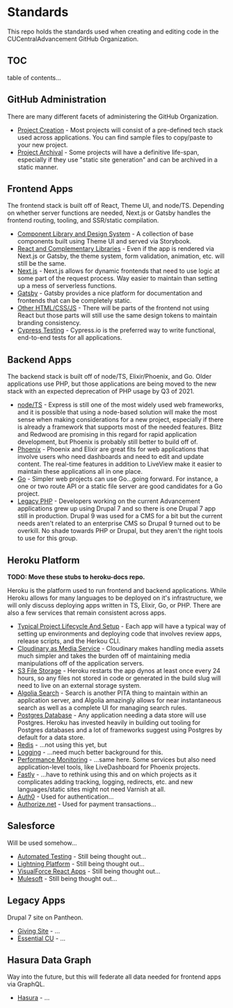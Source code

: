 # Standards

This repo holds the standards used when creating and editing code in the CUCentralAdvancement GitHub 
Organization.

## TOC

table of contents...

## GitHub Administration

There are many different facets of administering the GitHub Organization.

- [Project Creation](gh/project-creation.md) - Most projects will consist of a pre-defined tech stack 
used across applications. You can find sample files to copy/paste to your new project.
- [Project Archival](gh/project-archival.md) - Some projects will have a definitive life-span, especially
if they use "static site generation" and can be archived in a static manner.

## Frontend Apps

The frontend stack is built off of React, Theme UI, and node/TS. Depending on whether server 
functions are needed, Next.js or Gatsby handles the frontend routing, tooling, and SSR/static compilation.

- [Component Library and Design System](frontend/design-system.md) - A collection of base components built
  using Theme UI and served via Storybook.
- [React and Complementary Libraries](frontend/react.md) - Even if the app is rendered via Next.js or Gatsby, 
  the theme system, form validation, animation, etc. will still be the same.
- [Next.js](frontend/nextjs.md) - Next.js allows for dynamic frontends that need to use logic at some part of
  the request process. Way easier to maintain than setting up a mess of serverless functions.
- [Gatsby](frontend/gatsby.md) - Gatsby provides a nice platform for documentation and frontends that can
  be completely static.
- [Other HTML/CSS/JS](frontend/loose-ends.md) - There will be parts of the frontend not using React but
  those parts will still use the same design tokens to maintain branding consistency.
- [Cypress Testing](frontend/cypress.md) - Cypress.io is the preferred way to write functional, end-to-end
  tests for all applications.

## Backend Apps

The backend stack is built off of node/TS, Elixir/Phoenix, and Go. Older applications use PHP,
but those applications are being moved to the new stack with an expected deprecation of PHP usage by Q3 of 2021.

- [node/TS](backend/node.md) - Express is still one of the most widely used web frameworks, and it is possible
  that using a node-based solution will make the most sense when making considerations for a new project, especially
  if there is already a framework that supports most of the needed features. Blitz and Redwood are promising in this
  regard for rapid application development, but Phoenix is probably still better to build off of.
- [Phoenix](backend/phoenix.md) - Phoenix and Elixir are great fits for web applications that involve users who need
  dashboards and need to edit and update content. The real-time features in addition to LiveView make it easier to
  maintain these applications all in one place. 
- [Go](backend/go.md) - Simpler web projects can use Go...going forward. For instance, a one or two route API or a 
  static file server are good candidates for a Go project.
- [Legacy PHP](backend/php.md) - Developers working on the current Advancement applications grew up using Drupal 7
  and so there is one Drupal 7 app still in production. Drupal 9 was used for a CMS for a bit but the current needs
  aren't related to an enterprise CMS so Drupal 9 turned out to be overkill. No shade towards PHP or Drupal, but they
  aren't the right tools to use for this group. 

## Heroku Platform

**TODO: Move these stubs to heroku-docs repo.**

Heroku is the platform used to run frontend and backend applications. While Heroku allows for many languages to be 
deployed on it's infrastructure, we will only discuss deploying apps written in TS, Elixir, Go, or PHP. There are
also a few services that remain consistent across apps.

- [Typical Project Lifecycle And Setup](platform/lifecycle.md) - Each app will have a typical way of setting up 
  environments and deploying code that involves review apps, release scripts, and the Herkou CLI.
- [Cloudinary as Media Service](platform/cloudinary.md) - Cloudinary makes handling media assets much simpler and 
  takes the burden off of maintaining media manipulations off of the application servers.  
- [S3 File Storage](platform/s3.md) - Heroku restarts the app dynos at least once every 24 hours, so any files not 
  stored in code or generated in the build slug will need to live on an external storage system. 
- [Algolia Search](platform/algolia.md) - Search is another PITA thing to maintain within an application server, 
  and Algolia amazingly allows for near instantaneous search as well as a complete UI for managing search rules.
- [Postgres Database](platform/postgres.md) - Any application needing a data store will use Postgres. Heroku has 
  invested heavily in building out tooling for Postgres databases and a lot of frameworks suggest using Postgres
  by default for a data store.
- [Redis](platform/redis.md) - ...not using this yet, but
- [Logging](platform/logging.md) - ...need much better background for this.
- [Performance Monitoring](platform/performance.md) - ...same here. Some services but also need application-level
  tools, like LiveDashboard for Phoenix projects.
- [Fastly](platform/fastly.md) - ...have to rethink using this and on which projects as it complicates adding
  tracking, logging, redirects, etc. and new languages/static sites might not need Varnish at all.
- [Auth0](platform/auth0.md) - Used for authentication...
- [Authorize.net](platform/authorize-net.md) - Used for payment transactions... 
    

## Salesforce

Will be used somehow...

- [Automated Testing](salesforce/automated-testing.md) - Still being thought out...
- [Lightning Platform](salesforce/lightning.md) - Still being thought out...
- [VisualForce React Apps](salesforce/vf-react.md) - Still being thought out...
- [Mulesoft](salesforce/mulesoft.md) - Still being thought out...

## Legacy Apps

Drupal 7 site on Pantheon.

- [Giving Site](legacy/giving.md) - ...
- [Essential CU](legacy/essential-cu.md) - ...

## Hasura Data Graph

Way into the future, but this will federate all data needed for frontend apps via GraphQL.

- [Hasura](backend/hasura.md) - ...

